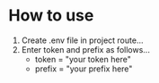 # How to use

1. Create .env file in project route...
2. Enter token and prefix as follows...
    - token = "your token here"
    - prefix = "your prefix here"